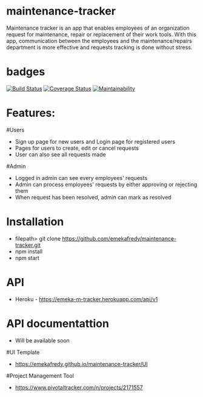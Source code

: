 # maintenance-tracker

Maintenance tracker is an app that enables employees of an organization request for maintenance, repair or replacement of their work tools. With this app, communication between the employees and the maintenance/repairs department is more effective and requests tracking is done without stress.

# badges
[![Build Status](https://travis-ci.org/emekafredy/maintenance-tracker.svg)](https://travis-ci.org/emekafredy/maintenance-tracker)
[![Coverage Status](https://coveralls.io/repos/github/emekafredy/maintenance-tracker/badge.svg)](https://coveralls.io/github/emekafredy/maintenance-tracker)
[![Maintainability](https://api.codeclimate.com/v1/badges/a79d96ad9d606beaf37b/maintainability)](https://codeclimate.com/github/emekafredy/maintenance-tracker/maintainability)


# Features:


#Users

- Sign up page for new users and Login page for registered users
- Pages for users to create, edit or cancel requests
- User can also see all requests made


#Admin

- Logged in admin can see every employees' requests
- Admin can process employees' requests by either approving or rejecting them
- When request has been resolved, admin can mark as resolved


# Installation

- filepath> git clone https://github.com/emekafredy/maintenance-tracker.git
- npm install
- npm start


# API

- Heroku - https://emeka-m-tracker.herokuapp.com/api/v1


# API documentattion

- Will be available soon


#UI Template

- https://emekafredy.github.io/maintenance-tracker/UI


#Project Management Tool

- https://www.pivotaltracker.com/n/projects/2171557